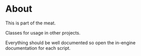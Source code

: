 # About

This is part of the meat.

Classes for usage in other projects.

Everything should be well documented so open the in-engine documentation for each script.
